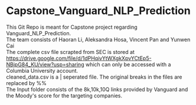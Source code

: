 # Capstone_Vanguard_NLP_Prediction

This Git Repo is meant for Capstone project regarding Vanguard_NLP_Prediction.<br />
The team consists of Haoran Li, Aleksandra Hosa, Vincent Pan and Yunwen Cai<br />
The complete csv file scrapted from SEC is stored at https://drive.google.com/file/d/1dPHqivYtWXgkXpvYCtEp5-NBjpG84_KU/view?usp=sharing  which can only be accessed with a Columbia University account.<br />
cleaned_data.csv is a | seperated file. The original breaks in the files are replaced by %% <br />
The Input folder consists of the 8k,10k,10Q links provided by Vanguard and the Moody's score for the targeting companies.<br />
